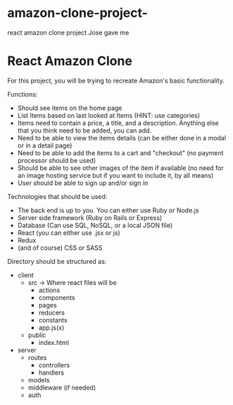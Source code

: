 # amazon-clone-project-
react amazon clone project Jose gave me 

# React Amazon Clone

For this project, you will be trying to recreate Amazon's basic functionality. 


Functions:
- Should see items on the home page
- List Items based on last looked at Items (HINT: use categories)
- Items need to contain a price, a title, and a description. Anything else that you think need to be added, you can add.
- Need to be able to view the items details (can be either done in a modal or in a detail page)
- Need to be able to add the items to a cart and "checkout" (no payment processor should be used)
- Should be able to see other images of the item if available (no need for an image hosting service but if you want to include it, by all means)
- User should be able to sign up and/or sign in


Technologies that should be used:
- The back end is up to you. You can either use Ruby or Node.js
- Server side framework (Ruby on Rails or Express)
- Database (Can use SQL, NoSQL, or a local JSON file)
- React (you can either use .jsx or js)
- Redux
- (and of course) CSS or SASS


Directory should be structured as:
- client
  - src -> Where react files will be
    - actions
    - components
    - pages
    - reducers
    - constants
    - app.js(x)
  - public
    - index.html
- server
  - routes
    - controllers
    - handlers
  - models
  - middleware (if needed)
  - auth
